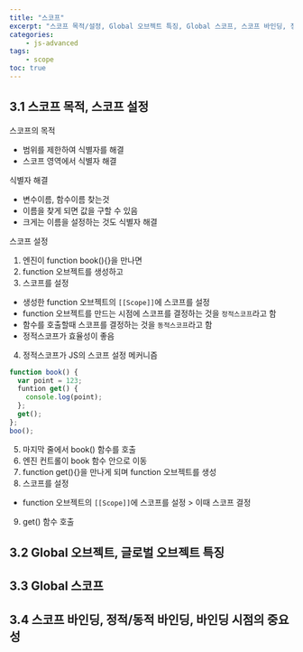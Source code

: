 ```yaml
--- 
title: "스코프" 
excerpt: "스코프 목적/설정, Global 오브젝트 특징, Global 스코프, 스코프 바인딩, 정적/동적 바인딩, 바인딩 시점"
categories: 
    - js-advanced
tags: 
    - scope
toc: true
--- 
```

## 3.1 스코프 목적, 스코프 설정

스코프의 목적  
- 범위를 제한하여 식별자를 해결
- 스코프 영역에서 식별자 해결

식별자 해결  
- 변수이름, 함수이름 찾는것
- 이름을 찾게 되면 값을 구할 수 있음
- 크게는 이름을 설정하는 것도 식별자 해결

스코프 설정  
1. 엔진이 function book(){}을 만나면
2. function 오브젝트를 생성하고
3. 스코프를 설정
  - 생성한 function 오브젝트의 `[[Scope]]`에 스코프를 설정
  - function 오브젝트를 만드는 시점에 스코프를 결정하는 것을 `정적스코프`라고 함
  - 함수를 호출할때 스코프를 결정하는 것을 `동적스코프`라고 함
  - 정적스코프가 효율성이 좋음
4. 정적스코프가 JS의 스코프 설정 메커니즘

```javascript
function book() {
  var point = 123;
  funtion get() {
    console.log(point);
  };
  get();
};
boo();
```

5. 마지막 줄에서 book() 함수를 호출
6. 엔진 컨트롤이 book 함수 안으로 이동
7. function get(){}을 만나게 되며 function 오브젝트를 생성
8. 스코프를 설정
  - function 오브젝트의 `[[Scope]]`에 스코프를 설정 > 이때 스코프 결정
9. get() 함수 호출

## 3.2 Global 오브젝트, 글로벌 오브젝트 특징

## 3.3 Global 스코프

## 3.4 스코프 바인딩, 정적/동적 바인딩, 바인딩 시점의 중요성




